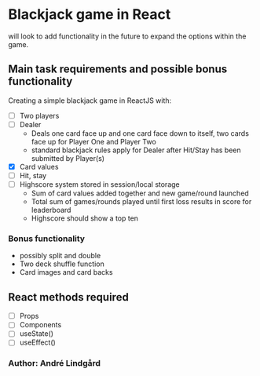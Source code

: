 # Blackjack game in React

will look to add functionality in the future to expand the options within the game.

## Main task requirements and possible bonus functionality

Creating a simple blackjack game in ReactJS with:

- [ ] Two players
- [ ] Dealer
  - Deals one card face up and one card face down to itself, two cards face up for Player One and Player Two
  - standard blackjack rules apply for Dealer after Hit/Stay has been submitted by Player(s)
- [x] Card values
- [ ] Hit, stay
- [ ] Highscore system stored in session/local storage
  - Sum of card values added together and new game/round launched
  - Total sum of games/rounds played until first loss results in score for leaderboard
  - Highscore should show a top ten

### Bonus functionality

- possibly split and double
- Two deck shuffle function
- Card images and card backs

## React methods required

- [ ] Props
- [ ] Components
- [ ] useState()
- [ ] useEffect()

### Author: André Lindgård
